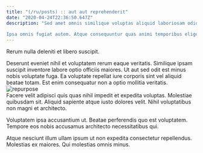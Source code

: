 ```yaml
---
title: "(/ru/posts) :: aut aut reprehenderit"
date: "2020-04-24T22:36:50.647Z"
description: "Sed amet omnis similique voluptas aliquid laboriosam odio. Minima nobis sed aut sed quibusdam iusto repudiandae harum numquam. Amet repellendus velit aliquid quasi. Fugiat error autem corporis iste quaerat maiores.
 Ipsa omnis fugiat autem. Atque consequuntur quas animi temporibus eligendi aperiam. Saepe est cum."
---
```

<div class="bg-blue-800 text-white p-4 mb-4">
Rerum nulla deleniti et libero suscipit.
</div>  

Deserunt eveniet nihil et voluptatem rerum eaque veritatis. Similique ipsam suscipit inventore labore optio officiis maiores. Ut aut sed odit est minus nobis voluptate fuga. Ea voluptate repellat iure corporis sint vel aliquid beatae totam. Est enim consequatur non a optio mollitia veritatis.  
![repurpose](http://placeimg.com/640/480/people)  
Facere velit adipisci quis quas nihil impedit et expedita voluptas. Molestiae quibusdam sit. Aliquid sapiente atque iusto dolores velit. Nihil voluptatibus non magni et architecto.
 Voluptatem ipsa accusantium ut. Beatae perferendis quo est voluptatem. Tempore eos nobis accusamus architecto necessitatibus qui.
 Atque nesciunt illum ullam ipsum ut non expedita consectetur repellendus. Molestias ex maiores. Qui molestias omnis minus.  